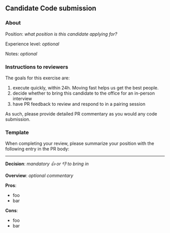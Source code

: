 ## Candidate Code submission

### About

Position: _what position is this candidate applying for?_

Experience level: _optional_

Notes: _optional_

### Instructions to reviewers

The goals for this exercise are:

1. execute quickly, within 24h.  Moving fast helps us get the best people.
1. decide whether to bring this candidate to the office for an in-person interview
1. have PR feedback to review and respond to in a pairing session

As such, please provide detailed PR commentary as you would any code submission.

### Template

When completing your review, please summarize your position
with the following entry in the PR body:

---

**Decision**:  _mandatory :+1: or :-1: to bring in_

**Overview**: _optional commentary_

**Pros**:

- foo
- bar

**Cons**:

- foo
- bar
